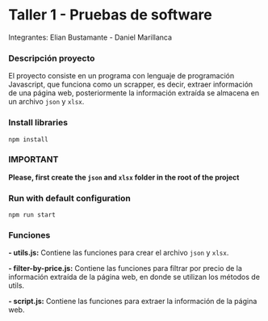 # Taller 1 - Pruebas de software

Integrantes: Elian Bustamante - Daniel Marillanca

### Descripción proyecto

El proyecto consiste en un programa con lenguaje de programación Javascript, que funciona como un scrapper, es decir, extraer información de una página web, posteriormente la información extraída se almacena en un archivo `json` y `xlsx`.

### Install libraries

`npm install`

### IMPORTANT

**Please, first create the `json` and `xlsx` folder in the root of the project**

### Run with default configuration

`npm run start`

### Funciones

**- utils.js:** Contiene las funciones para crear el archivo `json` y `xlsx`.

**- filter-by-price.js:** Contiene las funciones para filtrar por precio de la información extraída de la página web, en donde se utilizan los métodos de utils.

**- script.js:** Contiene las funciones para extraer la información de la página web.